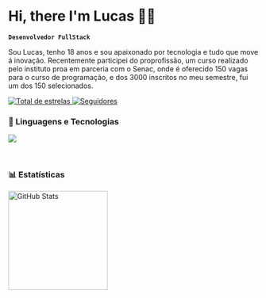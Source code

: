 # Hi, there I'm Lucas 🧑‍💻

**`Desenvolvedor FullStack`**

Sou Lucas, tenho 18 anos e sou apaixonado por tecnologia e tudo que move á inovação. Recentemente participei do proprofissão, um curso realizado pelo instituto proa em parceria com o Senac, onde é oferecido 150 vagas para o curso de programação, e dos 3000 inscritos no meu semestre, fui um dos 150 selecionados.
<p align="left">
    <a href="https://github.com/Larissakich?tab=repositories&sort=stargazers">
        <img 
            alt="Total de estrelas" 
            title="Total de estrelas GitHub" 
            src="https://custom-icon-badges.demolab.com/github/stars/l4raujo?color=55960c&style=for-the-badge&labelColor=488207&logo=star&label=estrelas"
        />
    </a>
    <a href="https://github.com/l4raujo?tab=followers">
        <img 
            alt="Seguidores" 
            title="Me siga no GitHub" 
            src="https://custom-icon-badges.demolab.com/github/followers/l4raujo?color=236ad3&labelColor=1155ba&style=for-the-badge&logo=github&label=Seguidores&logoColor=white"
        />
    </a>
</p>


### 🤖 Linguagens e Tecnologias

<p align="left">
  <a href="https://skillicons.dev">
    <img src="https://skillicons.dev/icons?i=java,py,spring,ts,js,react,kotlin,sass,styledcomponents,tailwind,docker,mysql,git" />
  </a>
</p>


<br/>

### 📊 Estatísticas

<p>
  <img 
    align="left" 
    alt="GitHub Stats" 
    height="200" 
    style="padding-right: 10px;" 
    src="https://github-readme-stats.vercel.app/api?username=l4raujo&show_icons=true&theme=tokyonight&include_all_commits=true&locale=pt-br" 
  />
    
</p>



